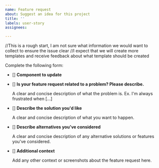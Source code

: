 ```yaml
---
name: Feature request
about: Suggest an idea for this project
title: ''
labels: user-story
assignees: 

---
```

//This is a rough start, I am not sure what information we would want to collect to ensure the issue clear
//I expect that we will create more templates and receive feedback about what template should be created

Complete the following form:

- [] **Component to update**
- [] **Is your feature request related to a problem? Please describe.**

    A clear and concise description of what the problem is. Ex. I'm always frustrated when [...]

- [] **Describe the solution you'd like**

    A clear and concise description of what you want to happen.

- [] **Describe alternatives you've considered**

    A clear and concise description of any alternative solutions or features you've considered.

- [] **Additional context**

    Add any other context or screenshots about the feature request here.
